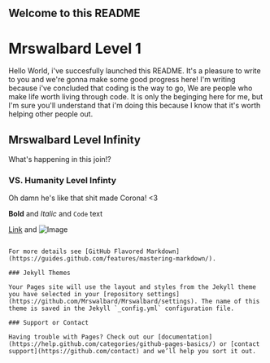 ## Welcome to this README

# Mrswalbard Level 1
Hello World, i've succesfully launched this README. It's a pleasure to write to you and we're gonna make some good progress here! I'm writing because i've concluded that coding is the way to go, We are people who make life worth living through code.
It is only the beginging here for me, but I'm sure you'll understand that i'm doing this because I know that it's worth helping other people out. 

## Mrswalbard Level Infinity
What's happening in this join!?

### VS. Humanity Level Infinty
Oh damn he's like that shit made Corona!
<3


**Bold** and _Italic_ and `Code` text

[Link](url) and ![Image](src)
```

For more details see [GitHub Flavored Markdown](https://guides.github.com/features/mastering-markdown/).

### Jekyll Themes

Your Pages site will use the layout and styles from the Jekyll theme you have selected in your [repository settings](https://github.com/Mrswalbard/Mrswalbard/settings). The name of this theme is saved in the Jekyll `_config.yml` configuration file.

### Support or Contact

Having trouble with Pages? Check out our [documentation](https://help.github.com/categories/github-pages-basics/) or [contact support](https://github.com/contact) and we’ll help you sort it out.
